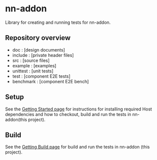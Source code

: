 # nn-addon

Library for creating and running tests for nn-addon.

## Repository overview

- doc :         [design documents]
- include :     [private header files]
- src :         [source files]
- example :     [examples]
- unittest :    [unit tests]
- test :        [component E2E tests]
- benchmark :   [component E2E bench]

## Setup

See the [Getting Started page](.aci/doc/SETUP.md) for instructions for installing required Host dependencies and how to checkout, build and run the tests in nn-addon(this project).

## Build

See the [Getting Build page](doc/BUILD.md) for build and run the tests in nn-addon (this project).